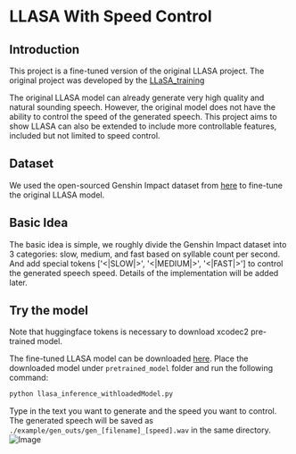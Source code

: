 # LLASA With Speed Control

## Introduction
This project is a fine-tuned version of the original LLASA project. The original project was developed by the [LLaSA_training](https://github.com/zhenye234/LLaSA_training) 

The original LLASA model can already generate very high quality and natural sounding speech. However, the original model does not have the ability to control the speed of the generated speech. This project aims to show LLASA can also be extended to include more controllable features, included but not limited to speed control.

## Dataset
We used the open-sourced Genshin Impact dataset from [here](https://pan.ai-hobbyist.com/Genshin%20Datasets/%E8%8B%B1%E8%AF%AD%20-%20English) to fine-tune the original LLASA model.

## Basic Idea
The basic idea is simple, we roughly divide the Genshin Impact dataset into 3 categories: slow, medium, and fast based on syllable count per second. And add special tokens ['<|SLOW|>', '<|MEDIUM|>', '<|FAST|>'] to control the generated speech speed. Details of the implementation will be added later.

## Try the model
Note that huggingface tokens is necessary to download xcodec2 pre-trained model. 

The fine-tuned LLASA model can be downloaded [here](https://drive.google.com/drive/folders/13BTLFwp8ua96-y_eehHJ1eoUFXP1Tfoq?usp=sharing).
Place the downloaded model under `pretrained_model` folder and run the following command:
```bash
python llasa_inference_withloadedModel.py
```
Type in the text you want to generate and the speed you want to control. The generated speech will be saved as `./example/gen_outs/gen_[filename]_[speed].wav` in the same directory. 
![Image](https://github.com/user-attachments/assets/dcaa8230-c5c8-4350-88e5-58daacefe299)




